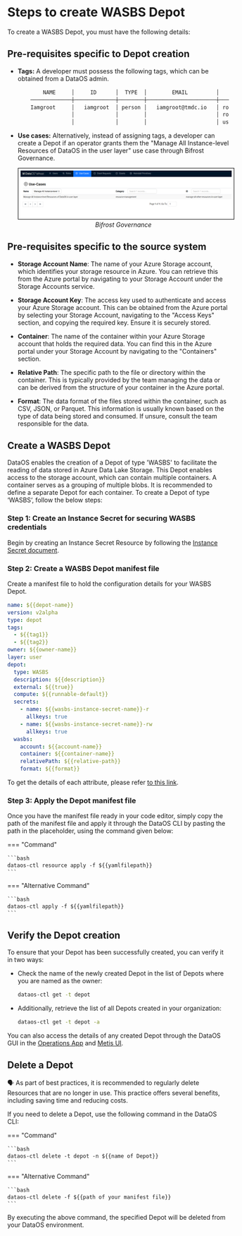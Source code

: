 # Steps to create WASBS Depot

To create a WASBS Depot, you must have the following details:

## Pre-requisites specific to Depot creation

- **Tags:** A developer must possess the following tags, which can be obtained from a DataOS admin.

    ```bash
            NAME     │     ID      │  TYPE  │        EMAIL         │              TAGS               
        ─────────────┼─────────────┼────────┼──────────────────────┼─────────────────────────────────
        Iamgroot     │   iamgroot  │ person │   iamgroot@tmdc.io   │ roles:id:data-dev,                            
                     │             │        │                      │ roles:id:user,                  
                     │             │        │                      │ users:id:iamgroot  
    ```

- **Use cases:** Alternatively, instead of assigning tags, a developer can create a Depot if an operator grants them the "Manage All Instance-level Resources of DataOS in the user layer" use case through Bifrost Governance.

    <center>
    <img src="/resources/depot/usecase2.png" alt="Bifrost Governance" style="width:60rem; border: 1px solid black; padding: 5px;" />
    <figcaption><i>Bifrost Governance</i></figcaption>
    </center>

## Pre-requisites specific to the source system

- **Storage Account Name**: The name of your Azure Storage account, which identifies your storage resource in Azure. You can retrieve this from the Azure portal by navigating to your Storage Account under the Storage Accounts service.

- **Storage Account Key**: The access key used to authenticate and access your Azure Storage account. This can be obtained from the Azure portal by selecting your Storage Account, navigating to the "Access Keys" section, and copying the required key. Ensure it is securely stored.

- **Container**: The name of the container within your Azure Storage account that holds the required data. You can find this in the Azure portal under your Storage Account by navigating to the "Containers" section.

- **Relative Path**: The specific path to the file or directory within the container. This is typically provided by the team managing the data or can be derived from the structure of your container in the Azure portal.

- **Format**: The data format of the files stored within the container, such as CSV, JSON, or Parquet. This information is usually known based on the type of data being stored and consumed. If unsure, consult the team responsible for the data.

## Create a WASBS Depot

DataOS enables the creation of a Depot of type 'WASBS' to facilitate the reading of data stored in Azure Data Lake Storage. This Depot enables access to the storage account, which can contain multiple containers. A container serves as a grouping of multiple blobs. It is recommended to define a separate Depot for each container. To create a Depot of type ‘WASBS‘, follow the below steps:

### **Step 1: Create an Instance Secret for securing WASBS credentials**

Begin by creating an Instance Secret Resource by following the [Instance Secret document](/resources/instance_secret/data_sources/wasbs/).

### **Step 2: Create a WASBS Depot manifest file**

Create a manifest file to hold the configuration details for your WASBS Depot.

```yaml 
name: ${{depot-name}}
version: v2alpha
type: depot
tags:
  - ${{tag1}}
  - ${{tag2}}
owner: ${{owner-name}}
layer: user
depot:
  type: WASBS                                      
  description: ${{description}}
  external: ${{true}}
  compute: ${{runnable-default}}
  secrets:
    - name: ${{wasbs-instance-secret-name}}-r
      allkeys: true
    - name: ${{wasbs-instance-secret-name}}-rw
      allkeys: true
  wasbs:                                          
    account: ${{account-name}}
    container: ${{container-name}}
    relativePath: ${{relative-path}}
    format: ${{format}}
```

To get the details of each attribute, please refer [to this link](/resources/depot/configurations).
   
### **Step 3: Apply the Depot manifest file**

Once you have the manifest file ready in your code editor, simply copy the path of the manifest file and apply it through the DataOS CLI by pasting the path in the placeholder, using the command given below:

=== "Command"

    ```bash 
    dataos-ctl resource apply -f ${{yamlfilepath}}
    ```
=== "Alternative Command"

    ```bash 
    dataos-ctl apply -f ${{yamlfilepath}}
    ```



## Verify the Depot creation

To ensure that your Depot has been successfully created, you can verify it in two ways:

- Check the name of the newly created Depot in the list of Depots where you are named as the owner:

    ```bash
    dataos-ctl get -t depot
    ```

- Additionally, retrieve the list of all Depots created in your organization:

    ```bash
    dataos-ctl get -t depot -a
    ```

You can also access the details of any created Depot through the DataOS GUI in the [Operations App](https://dataos.info/interfaces/operations/) and [Metis UI](https://dataos.info/interfaces/metis/).

## Delete a Depot

<aside class="callout">
🗣️ As part of best practices, it is recommended to regularly delete Resources that are no longer in use. This practice offers several benefits, including saving time and reducing costs.
</aside>

If you need to delete a Depot, use the following command in the DataOS CLI:

=== "Command"

    ```bash 
    dataos-ctl delete -t depot -n ${{name of Depot}}
    ```
=== "Alternative Command"

    ```bash 
    dataos-ctl delete -f ${{path of your manifest file}}
    ```

By executing the above command, the specified Depot will be deleted from your DataOS environment.